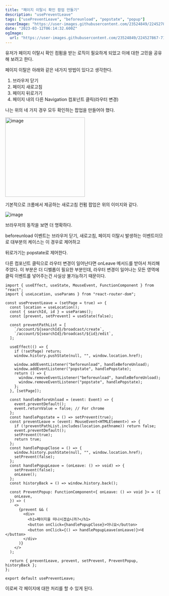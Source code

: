 ```yaml
---
title: "페이지 이탈시 확인 팝업 만들기"
description: "usePreventLeave"
tags: ["usePreventLeave", "beforeunload", "popstate", "popup"]
coverImage: "https://user-images.githubusercontent.com/23524849/224527867-7128d0f0-04b6-4f6d-93db-4079af82d181.png"
date: "2023-03-12T06:14:32.600Z"
ogImage:
  url: "https://user-images.githubusercontent.com/23524849/224527867-7128d0f0-04b6-4f6d-93db-4079af82d181.png"
---
```


유저가 페이지 이탈시 확인 컴펌을 받는 로직이 필요하게 되었고 이에 대한 고민을 공유해 보려고 한다.

페이지 이탈은 아래와 같은 네가지 방법이 있다고 생각한다.

1. 브라우저 닫기
2. 페이지 새로고침
3. 페이지 뒤로가기
4. 페이지 내의 다른 Navigation 컴포넌트 클릭(라우터 변경)

나는 위의 네 가지 경우 모두 확인하는 팝업을 만들어야 했다.

<img width="253" alt="image" src="https://user-images.githubusercontent.com/23524849/224527867-7128d0f0-04b6-4f6d-93db-4079af82d181.png">

기본적으로 크롬에서 제공하는 새로고침 컨펌 팝업은 위의 이미지와 같다.

![image](https://user-images.githubusercontent.com/23524849/224530063-1e18a08b-9e27-44dc-a7af-1f5b51723da6.png)

브라우저의 동작을 보면 더 명확하다.

beforeunload 이벤트는 브라우저 닫기, 새로고침, 페이지 이탈시 발생하는 이벤트이므로 대부분의 케이스는 이 경우로 제어하고

뒤로가기는 popstate로 제어한다.

다른 컴포넌트 클릭으로 라우터 변경이 일어난다면 onLeave 메서드를 받아서 처리해 주었다.
이 부분은 더 디벨롭이 필요한 부분인데, 라우터 변경이 일어나는 모든 영역에 클릭 이벤트를 넣어주는건 사실상 불가능하기 때문이다.

```tsx
import { useEffect, useState, MouseEvent, FunctionComponent } from "react";
import { useLocation, useParams } from "react-router-dom";

const usePreventLeave = (setPage = true) => {
  const location = useLocation();
  const { searchId, id } = useParams();
  const [prevent, setPrevent] = useState(false);

  const preventPathList = [
    `/account/${searchId}/broadcast/create`,
    `/account/${searchId}/broadcast/${id}/edit`,
  ];

  useEffect(() => {
    if (!setPage) return;
    window.history.pushState(null, "", window.location.href);

    window.addEventListener("beforeunload", handleBeforeUnload);
    window.addEventListener("popstate", handlePopstate);
    return () => {
      window.removeEventListener("beforeunload", handleBeforeUnload);
      window.removeEventListener("popstate", handlePopstate);
    };
  }, [setPage]);

  const handleBeforeUnload = (event: Event) => {
    event.preventDefault();
    event.returnValue = false; // For chrome
  };
  const handlePopstate = () => setPrevent(true);
  const preventLeave = (event: MouseEvent<HTMLElement>) => {
    if (!preventPathList.includes(location.pathname)) return false;
    event.preventDefault();
    setPrevent(true);
    return true;
  };
  const handlePopupClose = () => {
    window.history.pushState(null, "", window.location.href);
    setPrevent(false);
  };
  const handlePopupLeave = (onLeave: () => void) => {
    setPrevent(false);
    onLeave();
  };
  const historyBack = () => window.history.back();

  const PreventPopup: FunctionComponent<{ onLeave: () => void }> = ({
    onLeave,
  }) => (
    <>
      {prevent && (
        <div>
          <h1>페이지을 떠나시겠습니까?</h1>
          <button onClick={handlePopupClose}>아니요</button>
          <button onClick={() => handlePopupLeave(onLeave)}>네</button>
        </div>
      )}
    </>
  );

  return { preventLeave, prevent, setPrevent, PreventPopup, historyBack };
};

export default usePreventLeave;
```

이로써 각 페이지에 대한 처리를 할 수 있게 된다.
